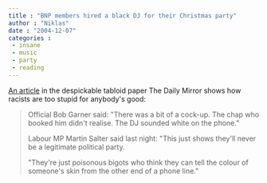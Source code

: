 ```yaml
---
title : "BNP members hired a black DJ for their Christmas party"
author : "Niklas"
date : "2004-12-07"
categories : 
 - insane
 - music
 - party
 - reading
---
```


[An article](http://www.mirror.co.uk/news/allnews/page.cfm?objectid=14947504&method=full&siteid=50143) in the despickable tabloid paper The Daily Mirror shows how racists are too stupid for anybody's good:

> Official Bob Garner said: "There was a bit of a cock-up. The chap who booked him didn't realise. The DJ sounded white on the phone."
> 
> Labour MP Martin Salter said last night: "This just shows they'll never be a legitimate political party.
> 
> "They're just poisonous bigots who think they can tell the colour of someone's skin from the other end of a phone line."
